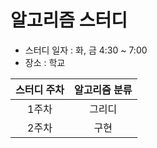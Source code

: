 # 알고리즘 스터디 
* 스터디 일자 : 화, 금 4:30 ~ 7:00 
* 장소 : 학교

| 스터디 주차  | 알고리즘 분류  |
|:-------:|:--------:|
|   1주차   |   그리디    |
| 2주차 | 구현 | 